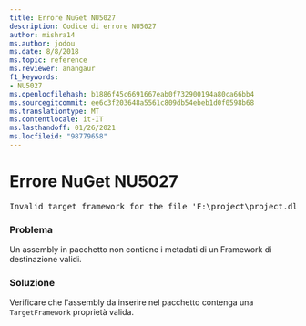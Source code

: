 ```yaml
---
title: Errore NuGet NU5027
description: Codice di errore NU5027
author: mishra14
ms.author: jodou
ms.date: 8/8/2018
ms.topic: reference
ms.reviewer: anangaur
f1_keywords:
- NU5027
ms.openlocfilehash: b1886f45c6691667eab0f732900194a80ca66bb4
ms.sourcegitcommit: ee6c3f203648a5561c809db54ebeb1d0f0598b68
ms.translationtype: MT
ms.contentlocale: it-IT
ms.lasthandoff: 01/26/2021
ms.locfileid: "98779658"
---
```

# <a name="nuget-error-nu5027"></a>Errore NuGet NU5027
<pre>Invalid target framework for the file 'F:\project\project.dll'.</pre>

### <a name="issue"></a>Problema

Un assembly in pacchetto non contiene i metadati di un Framework di destinazione validi.


### <a name="solution"></a>Soluzione

Verificare che l'assembly da inserire nel pacchetto contenga una `TargetFramework` proprietà valida.

